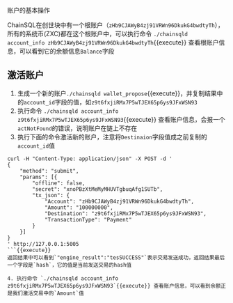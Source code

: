 账户的基本操作

ChainSQL在创世块中有一个根账户（`zHb9CJAWyB4zj91VRWn96DkukG4bwdtyTh`），所有的系统币(ZXC)都在这个根账户中，可以执行命令
`./chainsqld account_info zHb9CJAWyB4zj91VRWn96DkukG4bwdtyTh`{{execute}} 查看根账户信息，可以看到它的余额信息`Balance`字段

## 激活账户
1. 生成一个新的账户`./chainsqld wallet_propose`{{execute}}，并复制结果中的`account_id`字段的值，如`z9t6fxjiRMx7P5wTJEX65p6ys9JFxWSN93`
2. 执行命令 `./chainsqld account_info z9t6fxjiRMx7P5wTJEX65p6ys9JFxWSN93`{{execute}} 查看账户信息，会报一个`actNotFound`的错误，说明账户在链上不存在
3. 执行下面的命令激活新的账户，注意将`Destinaion`字段值成之前复制的`account_id`值
```
curl -H "Content-Type: application/json" -X POST -d '
{
    "method": "submit",
    "params": [{
        "offline": false,
        "secret": "xnoPBzXtMeMyMHUVTgbuqAfg1SUTb",
        "tx_json": {
            "Account": "zHb9CJAWyB4zj91VRWn96DkukG4bwdtyTh",
            "Amount": "100000000",
            "Destination": "z9t6fxjiRMx7P5wTJEX65p6ys9JFxWSN93",
            "TransactionType": "Payment"
        }
    }]
}
' http://127.0.0.1:5005
```{{execute}}
返回结果中可以看到`"engine_result":"tesSUCCESS"`表示交易发送成功，返回结果最后一个字段是`hash`，它的值是当前发送交易的hash值

4. 执行命令 `./chainsqld account_info z9t6fxjiRMx7P5wTJEX65p6ys9JFxWSN93`{{execute}} 查看账户信息，可以看到余额正是我们激活交易中的`Amount`值